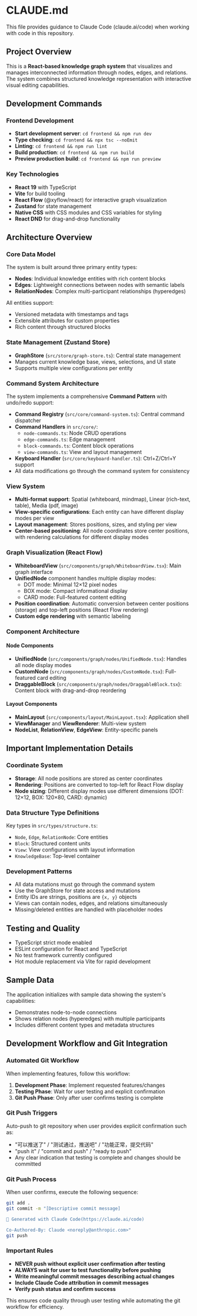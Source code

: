 # CLAUDE.md

This file provides guidance to Claude Code (claude.ai/code) when working with code in this repository.

## Project Overview

This is a **React-based knowledge graph system** that visualizes and manages interconnected information through nodes, edges, and relations. The system combines structured knowledge representation with interactive visual editing capabilities.

## Development Commands

### Frontend Development
- **Start development server**: `cd frontend && npm run dev`
- **Type checking**: `cd frontend && npx tsc --noEmit`
- **Linting**: `cd frontend && npm run lint`
- **Build production**: `cd frontend && npm run build`
- **Preview production build**: `cd frontend && npm run preview`

### Key Technologies
- **React 19** with TypeScript
- **Vite** for build tooling
- **React Flow** (@xyflow/react) for interactive graph visualization
- **Zustand** for state management
- **Native CSS** with CSS modules and CSS variables for styling
- **React DND** for drag-and-drop functionality

## Architecture Overview

### Core Data Model
The system is built around three primary entity types:
- **Nodes**: Individual knowledge entities with rich content blocks
- **Edges**: Lightweight connections between nodes with semantic labels
- **RelationNodes**: Complex multi-participant relationships (hyperedges)

All entities support:
- Versioned metadata with timestamps and tags
- Extensible attributes for custom properties
- Rich content through structured blocks

### State Management (Zustand Store)
- **GraphStore** (`src/store/graph-store.ts`): Central state management
- Manages current knowledge base, views, selections, and UI state
- Supports multiple view configurations per entity

### Command System Architecture
The system implements a comprehensive **Command Pattern** with undo/redo support:

- **Command Registry** (`src/core/command-system.ts`): Central command dispatcher
- **Command Handlers** in `src/core/`:
  - `node-commands.ts`: Node CRUD operations
  - `edge-commands.ts`: Edge management
  - `block-commands.ts`: Content block operations
  - `view-commands.ts`: View and layout management
- **Keyboard Handler** (`src/core/keyboard-handler.ts`): Ctrl+Z/Ctrl+Y support
- All data modifications go through the command system for consistency

### View System
- **Multi-format support**: Spatial (whiteboard, mindmap), Linear (rich-text, table), Media (pdf, image)
- **View-specific configurations**: Each entity can have different display modes per view
- **Layout management**: Stores positions, sizes, and styling per view
- **Center-based positioning**: All node coordinates store center positions, with rendering calculations for different display modes


### Graph Visualization (React Flow)
- **WhiteboardView** (`src/components/graph/WhiteboardView.tsx`): Main graph interface
- **UnifiedNode** component handles multiple display modes:
  - DOT mode: Minimal 12×12 pixel nodes
  - BOX mode: Compact informational display
  - CARD mode: Full-featured content editing
- **Position coordination**: Automatic conversion between center positions (storage) and top-left positions (React Flow rendering)
- **Custom edge rendering** with semantic labeling

### Component Architecture

#### Node Components
- **UnifiedNode** (`src/components/graph/nodes/UnifiedNode.tsx`): Handles all node display modes
- **CustomNode** (`src/components/graph/nodes/CustomNode.tsx`): Full-featured card editing
- **DraggableBlock** (`src/components/graph/nodes/DraggableBlock.tsx`): Content block with drag-and-drop reordering

#### Layout Components
- **MainLayout** (`src/components/layout/MainLayout.tsx`): Application shell
- **ViewManager** and **ViewRenderer**: Multi-view system
- **NodeList**, **RelationView**, **EdgeView**: Entity-specific panels

## Important Implementation Details

### Coordinate System
- **Storage**: All node positions are stored as center coordinates
- **Rendering**: Positions are converted to top-left for React Flow display
- **Node sizing**: Different display modes use different dimensions (DOT: 12×12, BOX: 120×80, CARD: dynamic)


### Data Structure Type Definitions
Key types in `src/types/structure.ts`:
- `Node`, `Edge`, `RelationNode`: Core entities
- `Block`: Structured content units
- `View`: View configurations with layout information
- `KnowledgeBase`: Top-level container

### Development Patterns
- All data mutations must go through the command system
- Use the GraphStore for state access and mutations
- Entity IDs are strings, positions are `{x, y}` objects
- Views can contain nodes, edges, and relations simultaneously
- Missing/deleted entities are handled with placeholder nodes

## Testing and Quality
- TypeScript strict mode enabled
- ESLint configuration for React and TypeScript
- No test framework currently configured
- Hot module replacement via Vite for rapid development

## Sample Data
The application initializes with sample data showing the system's capabilities:
- Demonstrates node-to-node connections
- Shows relation nodes (hyperedges) with multiple participants
- Includes different content types and metadata structures

## Development Workflow and Git Integration

### Automated Git Workflow
When implementing features, follow this workflow:

1. **Development Phase**: Implement requested features/changes
2. **Testing Phase**: Wait for user testing and explicit confirmation
3. **Git Push Phase**: Only after user confirms testing is complete

### Git Push Triggers
Auto-push to git repository when user provides explicit confirmation such as:
- "可以推送了" / "测试通过，推送吧" / "功能正常，提交代码"
- "push it" / "commit and push" / "ready to push"
- Any clear indication that testing is complete and changes should be committed

### Git Push Process
When user confirms, execute the following sequence:
```bash
git add .
git commit -m "[Descriptive commit message]

🤖 Generated with Claude Code(https://claude.ai/code)

Co-Authored-By: Claude <noreply@anthropic.com>"
git push
```

### Important Rules
- **NEVER push without explicit user confirmation after testing**
- **ALWAYS wait for user to test functionality before pushing**
- **Write meaningful commit messages describing actual changes**
- **Include Claude Code attribution in commit messages**
- **Verify push status and confirm success**

This ensures code quality through user testing while automating the git workflow for efficiency.